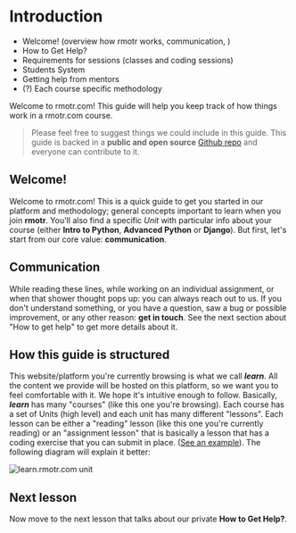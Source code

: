 # Introduction

* Welcome! (overview how rmotr works, communication, )
* How to Get Help?
* Requirements for sessions (classes and coding sessions)
* Students System
* Getting help from mentors
* (?) Each course specific methodology

Welcome to rmotr.com! This guide will help you keep track of how things work in a rmotr.com course.

> Please feel free to suggest things we could include in this guide. This guide is backed in a **public and open source** [Github repo](https://github.com/rmotr-curriculum/pyp-students-guide) and everyone can contribute to it.

## Welcome!

Welcome to rmotr.com! This is a quick guide to get you started in our platform and methodology; general concepts important to learn when you join **rmotr**. You'll also find a specific _Unit_ with particular info about your course (either **Intro to Python**, **Advanced Python** or **Django**). But first, let's start from our core value: **communication**.

## Communication

While reading these lines, while working on an individual assignment, or when that shower thought pops up: you can always reach out to us. If you don't understand something, or you have a question, saw a bug or possible improvement, or any other reason: **get in touch**. See the next section about "How to get help" to get more details about it.

## How this guide is structured

This website/platform you're currently browsing is what we call _**learn**_. All the content we provide will be hosted on this platform, so we want you to feel comfortable with it. We hope it's intuitive enough to follow. Basically, _**learn**_ has many "courses" (like this one you're browsing). Each course has a set of Units (high level) and each unit has many different "lessons". Each lesson can be either a "reading" lesson (like this one you're currently reading) or an "assignment lesson" that is basically a lesson that has a coding exercise that you can submit in place. ([See an example](http://learn.rmotr.com/python/advanced-python-programming-class-material/introduction/your-first-coding-assignment)). The following diagram will explain it better:

![learn.rmotr.com unit](http://i.imgur.com/a7vWBXc.png)

## Next lesson

Now move to the next lesson that talks about our private **How to Get Help?**.

